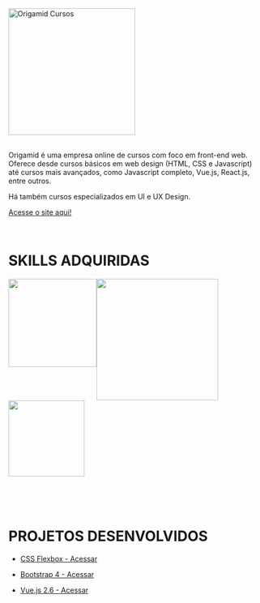 <div style="display:flex;flex-wrap:wrap;align-items:center">
  <div style="flex:1 1 100%">

<img src="https://i.ibb.co/J5TG7dD/Group-62.png" alt="Origamid Cursos" title="Origamid Cursos" width="250px" >
<br /><br />
  </div>

  <div style="flex:1 1 100%;">
  
Origamid é uma empresa online de cursos com foco em front-end web. Oferece desde cursos básicos em web design (HTML, CSS e Javascript) até cursos mais avançados, como Javascript completo, Vue.js, React.js, entre outros.

Há também cursos especializados em UI e UX Design.

[Acesse o site aqui!](https://origamid.com)

  </div>
</div>

<br />

<div style="display:flex;flex-wrap:wrap;align-items:center">
  <div style="flex:1 1 100%">

# SKILLS ADQUIRIDAS

  </div>
  <div style="flex:1 1 100%;display:flex;flex-wrap:wrap;">
    <a href="#" target="_blank" title="Clique para ver o certificado"><img src="https://img.shields.io/badge/Vue.js-35495E?style=for-the-badge&logo=vue.js&logoColor=4FC08" width="174px"></a>
    <a href="https://www.origamid.com/certificate/8a09b648/" target="_blank" title="Clique para ver o certificado"><img src="https://img.shields.io/badge/Bootstrap-563D7C?style=for-the-badge&logo=bootstrap&logoColor=white" width="240px"></a>
    <a href="https://www.origamid.com/certificate/4a196a22/" target="_blank" title="Clique para ver o certificado"><img src="https://img.shields.io/badge/CSS3-1572B6?style=for-the-badge&logo=css3&logoColor=white" width="150px"></a>
  </div>
</div>

<br /><br />

<div style="display:flex;flex-wrap:wrap;align-items:center">
  <div style="flex:1 1 100%">

# PROJETOS DESENVOLVIDOS

- [CSS Flexbox - Acessar](https://github.com/reinaldonunes/OrigamidCursos/tree/main/css_flexbox)
- [Bootstrap 4 - Acessar](https://github.com/reinaldonunes/OrigamidCursos/tree/main/css_bootstrap)
- [Vue.js 2.6 - Acessar](https://github.com/reinaldonunes/OrigamidCursos/tree/main/vue_js)

  </div>
</div>
